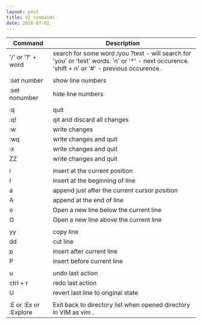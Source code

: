 ```yaml
---
layout: post
title: VI commands
date: 2018-07-02
---  
```


| Command | Description |
|---------|-------------|
| '/' or '?' + word | search for some word /you ?test - will search for 'you' or 'test' words. 'n' or '*' - next occurence. 'shift + n' or '#' - previous occurence. |
| | |
| :set number | show line numbers |
| :set nonumber | hide line numbers |
| | |
| :q | quit |
| :q! | qit and discard all changes |
| :w | write changes |
| :wq | write changes and quit |
| :x | write changes and quit |
| ZZ | write changes and quit
| | |
| i |	insert at the current position |
| I |	insert at the beginning of line |
| a |	append just after the current cursor position |
| A |	append at the end of line |
| o |	Open a new line below the current line |
| O |	Open a new line above the current line |
| | |
| yy | copy line |
| dd | cut line |
| p | insert after current line |
| P | insert before current line |
| | |
| u | undo last action |
| ctrl + r | redo last action |
| U | revert last line to original state |
| | |
| :E or :Ex or :Explore | Exit back to directory list when opened directory in VIM as vim . |

